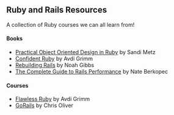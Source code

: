 ## Ruby and Rails Resources

A collection of Ruby courses we can all learn from!

#### Books

- [Practical Object Oriented Design in Ruby](https://www.amazon.com/Practical-Object-Oriented-Design-Ruby-Addison-Wesley/dp/0321721330) by Sandi Metz
- [Confident Ruby](https://www.amazon.com/Confident-Ruby-Patterns-Joyful-Coding-ebook/dp/B00ETE0D2S) by Avdi Grimm
- [Rebuilding Rails](https://rebuilding-rails.com/) by Noah Gibbs
- [The Complete Guide to Rails Performance](https://www.railsspeed.com/) by Nate Berkopec

#### Courses

- [Flawless Ruby](https://learn.avdi.codes/courses/flawless-ruby/) by Avdi Grimm
- [GoRails](https://gorails.com/) by Chris Oliver
